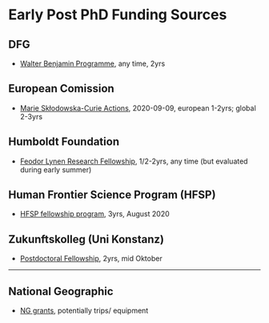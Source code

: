 # Early Post PhD Funding Sources

## DFG
- [Walter Benjamin Programme](https://www.dfg.de/en/research_funding/programmes/individual/walter_benjamin/index.html), any time, 2yrs

## European Comission
- [Marie Skłodowska-Curie Actions](https://ec.europa.eu/research/mariecurieactions/how-to/apply_en), 2020-09-09, european 1-2yrs; global 2-3yrs

## Humboldt Foundation
- [Feodor Lynen Research Fellowship](https://www.humboldt-foundation.de/web/lynen-fellowship.html), 1/2-2yrs, any time (but evaluated during early summer)

## Human Frontier Science Program (HFSP)
- [HFSP fellowship program](https://www.hfsp.org/funding/hfsp-funding/postdoctoral-fellowships), 3yrs, August 2020

## Zukunftskolleg (Uni Konstanz)
- [Postdoctoral Fellowship](https://www.uni-konstanz.de/zukunftskolleg/fellowships/postdoctoral-fellowship/), 2yrs, mid Oktober

---

## National Geographic
- [NG grants](https://www.nationalgeographic.org/funding-opportunities/grants/what-we-fund/), potentially trips/ equipment
